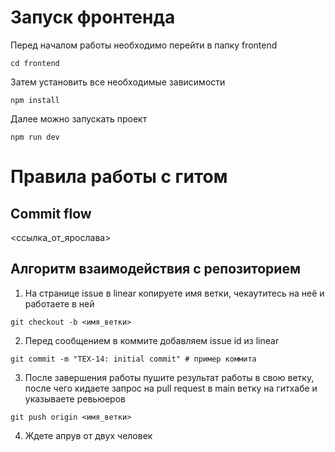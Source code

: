 # Запуск фронтенда
Перед началом работы необходимо перейти в папку frontend
```
cd frontend
```
Затем установить все необходимые зависимости
```
npm install
```
Далее можно запускать проект
```
npm run dev
```

# Правила работы с гитом
## Commit flow
<ссылка_от_ярослава>
## Алгоритм взаимодействия с репозиторием
1. На странице issue в linear копируете имя ветки, чекаутитесь на неё и работаете в ней
```
git checkout -b <имя_ветки>
```
2. Перед сообщением в коммите добавляем issue id из linear
```
git commit -m "TEX-14: initial commit" # пример коммита
```
3. После завершения работы пушите результат работы в свою ветку, после чего кидаете запрос на pull request в main ветку на гитхабе и указываете ревьюеров 
```
git push origin <имя_ветки>
```
4. Ждете апрув от двух человек
